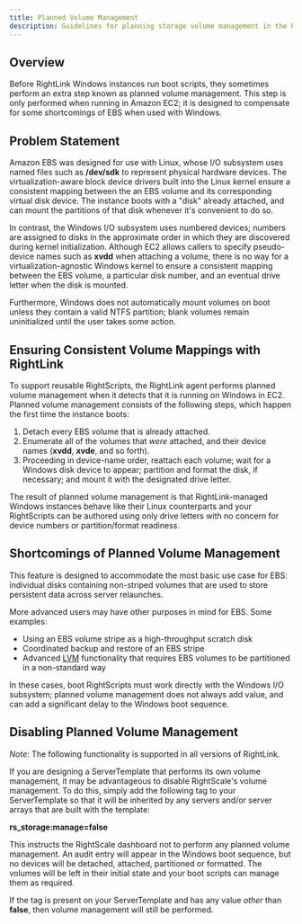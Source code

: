 ```yaml
---
title: Planned Volume Management
description: Guidelines for planning storage volume management in the RightScale Cloud Management Platform.
---
```


## Overview

Before RightLink Windows instances run boot scripts, they sometimes perform an extra step known as planned volume management. This step is only performed when running in Amazon EC2; it is designed to compensate for some shortcomings of EBS when used with Windows.

## Problem Statement

Amazon EBS was designed for use with Linux, whose I/O subsystem uses named files such as **/dev/sdk** to represent physical hardware devices. The virtualization-aware block device drivers built into the Linux kernel ensure a consistent mapping between the an EBS volume and its corresponding virtual disk device. The instance boots with a "disk" already attached, and can mount the partitions of that disk whenever it's convenient to do so.

In contrast, the Windows I/O subsystem uses numbered devices; numbers are assigned to disks in the approximate order in which they are discovered during kernel initialization. Although EC2 allows callers to specify pseudo-device names such as **xvdd** when attaching a volume, there is no way for a virtualization-agnostic Windows kernel to ensure a consistent mapping between the EBS volume, a particular disk number, and an eventual drive letter when the disk is mounted.

Furthermore, Windows does not automatically mount volumes on boot unless they contain a valid NTFS partition; blank volumes remain uninitialized until the user takes some action.

## Ensuring Consistent Volume Mappings with RightLink

To support reusable RightScripts, the RightLink agent performs planned volume management when it detects that it is running on Windows in EC2. Planned volume management consists of the following steps, which happen the first time the instance boots:

1. Detach every EBS volume that is already attached.
2. Enumerate all of the volumes that *were* attached, and their device names (**xvdd**, **xvde**, and so forth).
3. Proceeding in device-name order, reattach each volume; wait for a Windows disk device to appear; partition and format the disk, if necessary; and mount it with the designated drive letter.

The result of planned volume management is that RightLink-managed Windows instances behave like their Linux counterparts and your RightScripts can be authored using only drive letters with no concern for device numbers or partition/format readiness.

## Shortcomings of Planned Volume Management

This feature is designed to accommodate the most basic use case for EBS: individual disks containing non-striped volumes that are used to store persistent data across server relaunches.

More advanced users may have other purposes in mind for EBS. Some examples:

* Using an EBS volume stripe as a high-throughput scratch disk
* Coordinated backup and restore of an EBS stripe
* Advanced [LVM](http://en.wikipedia.org/wiki/Logical_volume_management) functionality that requires EBS volumes to be partitioned in a non-standard way

In these cases, boot RightScripts must work directly with the Windows I/O subsystem; planned volume management does not always add value, and can add a significant delay to the Windows boot sequence.

## Disabling Planned Volume Management

*Note*: The following functionality is supported in all versions of RightLink.

If you are designing a ServerTemplate that performs its own volume management, it may be advantageous to disable RightScale's volume management. To do this, simply add the following tag to your ServerTemplate so that it will be inherited by any servers and/or server arrays that are built with the template:

**rs_storage:manage=false**

This instructs the RightScale dashboard not to perform any planned volume management. An audit entry will appear in the Windows boot sequence, but no devices will be detached, attached, partitioned or formatted. The volumes will be left in their initial state and your boot scripts can manage them as required.

If the tag is present on your ServerTemplate and has any value *other* than **false**, then volume management will still be performed.
